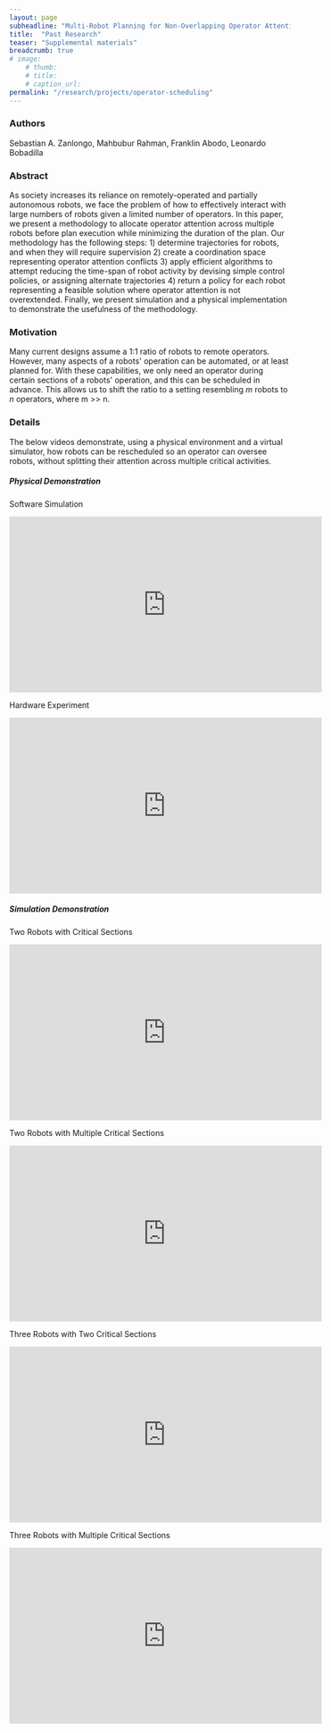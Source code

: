 ```yaml
---
layout: page
subheadline: "Multi-Robot Planning for Non-Overlapping Operator Attention Allocation"
title:  "Past Research"
teaser: "Supplemental materials"
breadcrumb: true
# image:
    # thumb:
    # title:
    # caption_url:
permalink: "/research/projects/operator-scheduling"
---
```


### Authors
Sebastian A. Zanlongo, Mahbubur Rahman, Franklin Abodo, Leonardo Bobadilla

### Abstract
As society increases its reliance on remotely-operated and partially autonomous robots, we face the problem of how to effectively interact with large numbers of robots given a limited number of operators. In this paper, we present a methodology to allocate operator attention across multiple robots before plan execution while minimizing the duration of the plan. Our methodology has the following steps: 1) determine trajectories for robots, and when they will require supervision 2) create a coordination space representing operator attention conflicts 3) apply efficient algorithms to attempt reducing the time-span of robot activity by devising simple control policies, or assigning alternate trajectories 4) return a policy for each robot representing a feasible solution where operator attention is not overextended. Finally, we present simulation and a physical implementation to demonstrate the usefulness of the methodology.

### Motivation
Many current designs assume a 1:1 ratio of robots to remote operators. However, many aspects of a robots' operation can be automated, or at least planned for. With these capabilities, we only need an operator during certain sections of a robots' operation, and this can be scheduled in advance. This allows us to shift the ratio to a setting resembling $m$ robots to $n$ operators, where m >> n.

### Details
The below videos demonstrate, using a physical environment and a virtual simulator, how robots can be rescheduled so an operator can oversee robots, without splitting their attention across multiple critical activities.

##### Physical Demonstration
Software Simulation
<iframe width="560" height="315" src="https://www.youtube.com/embed/sjNepxbuajo" frameborder="0" allowfullscreen></iframe>

Hardware Experiment
<iframe width="560" height="315" src="https://www.youtube.com/embed/cG3xOQm0F4g" frameborder="0" allowfullscreen></iframe>

##### Simulation Demonstration
Two Robots with Critical Sections
<iframe width="560" height="315" src="https://www.youtube.com/embed/GBPwdvwb7w0?list=PLLzGu1x2MExwC1EAuVeDTuEHAlGR5GKya" frameborder="0" allowfullscreen></iframe>

Two Robots with Multiple Critical Sections
<iframe width="560" height="315" src="https://www.youtube.com/embed/jfUDwTf57Bs?list=PLLzGu1x2MExwC1EAuVeDTuEHAlGR5GKya" frameborder="0" allowfullscreen></iframe>

Three Robots with Two Critical Sections
<iframe width="560" height="315" src="https://www.youtube.com/embed/506dWPT00Ag" frameborder="0" allowfullscreen></iframe>

Three Robots with Multiple Critical Sections
<iframe width="560" height="315" src="https://www.youtube.com/embed/IgrjOQ0hKOU?list=PLLzGu1x2MExwC1EAuVeDTuEHAlGR5GKya" frameborder="0" allowfullscreen></iframe>
